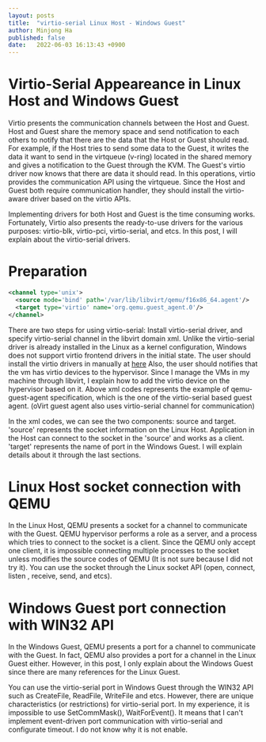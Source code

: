 ```yaml
---
layout: posts
title:  "virtio-serial Linux Host - Windows Guest"
author: Minjong Ha
published: false
date:   2022-06-03 16:13:43 +0900
---
```


# Virtio-Serial Appeareance in Linux Host and Windows Guest
<!-- What is the virtio-serial?-->
Virtio presents the communication channels between the Host and Guest.
Host and Guest share the memory space and send notification to each others to notify that there are the data that the Host or Guest should read.
For example, if the Host tries to send some data to the Guest, it writes the data it want to send in the virtqueue (v-ring) located in the shared memory and gives a notification to the Guest through the KVM.
The Guest's virtio driver now knows that there are data it should read.
In this operations, virtio provides the communication API using the virtqueue.
Since the Host and Guest both require communication handler, they should install the virtio-aware driver based on the virtio APIs.

Implementing drivers for both Host and Guest is the time consuming works.
Fortunately, Virtio also presents the ready-to-use drivers for the various purposes: virtio-blk, virtio-pci, virtio-serial, and etcs.
In this post, I will explain about the virtio-serial drivers.

# Preparation

```xml
<channel type='unix'>
  <source mode='bind' path='/var/lib/libvirt/qemu/f16x86_64.agent'/>
  <target type='virtio' name='org.qemu.guest_agent.0'/>
</channel>
```

There are two steps for using virtio-serial: Install virtio-serial driver, and specify virtio-serial channel in the libvirt domain xml.
Unlike the virtio-serial driver is already installed in the Linux as a kernel configuration, Windows does not support virtio frontend drivers in the initial state.
The user should install the virtio drivers in manually at [here](https://github.com/virtio-win/virtio-win-pkg-scripts/blob/master/README.md)
Also, the user should notifies that the vm has virtio devices to the hypervisor.
Since I manage the VMs in my machine through libvirt, I explain how to add the virtio device on the hypervisor based on it.
Above xml codes represents the example of qemu-guest-agent specification, which is the one of the virtio-serial based guest agent.
(oVirt guest agent also uses virtio-serial channel for communication)

In the xml codes, we can see the two components: source and target.
'source' represents the socket information on the Linux Host.
Application in the Host can connect to the socket in the 'source' and works as a client.
'target' represents the name of port in the Windows Guest.
I will explain details about it through the last sections.


# Linux Host socket connection with QEMU
In the Linux Host, QEMU presents a socket for a channel to communicate with the Guest.
QEMU hypervisor performs a role as a server, and a process which tries to connect to the socket is a client.
Since the QEMU only accept one client, it is impossible connecting multiple processes to the socket unless modifies the source codes of QEMU (It is not sure because I did not try it).
You can use the socket through the Linux socket API (open, connect, listen , receive, send, and etcs).


# Windows Guest port connection with WIN32 API
In the Windows Guest, QEMU presents a port for a channel to communicate with the Guest.
In fact, QEMU also provides a port for a channel in the Linux Guest either.
However, in this post, I only explain about the Windows Guest since there are many references for the Linux Guest.

You can use the virtio-serial port in Windows Guest through the WIN32 API such as CreateFile, ReadFile, WriteFile and etcs.
However, there are unique characteristics (or restrictions) for virtio-serial port.
In my experience, it is impossible to use SetCommMask(), WaitForEvent().
It means that I can't implement event-driven port communication with virtio-serial and configurate timeout.
I do not know why it is not enable.

<!-- with characteristics compare with orninary port in WIN32 API -->


